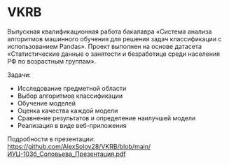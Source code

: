 # VKRB
Выпускная квалификационная работа бакалавра «Система анализа алгоритмов машинного обучения для решения задач классификации с использованием Pandas». Проект выполнен на основе датасета «Статистические данные о занятости и безработице среди населения РФ по возрастным группам». 

Задачи: 
* Исследование предметной области
* Выбор алгоритмов классификации
* Обучение моделей
* Оценка качества каждой модели
* Сравнение результатов и определение наилучшей модели
* Реализация в виде веб-приложения
  
Подробности в презентации: https://github.com/AlexSolov28/VKRB/blob/main/ИУЦ-103б_Соловьева_Презентация.pdf
